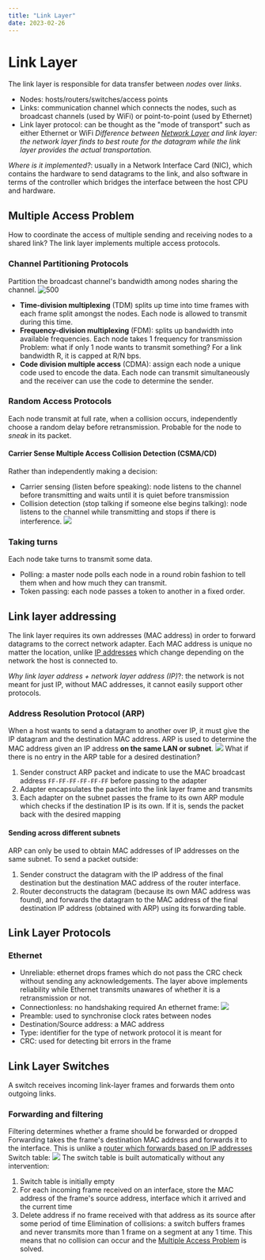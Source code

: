 ```yaml
---
title: "Link Layer"
date: 2023-02-26
---
```

# Link Layer
The link layer is responsible for data transfer between *nodes* over *links*.
- Nodes: hosts/routers/switches/access points
- Links: communication channel which connects the nodes, such as broadcast channels (used by WiFi) or point-to-point (used by Ethernet)
- Link layer protocol: can be thought as the "mode of transport" such as either Ethernet or WiFi
*Difference between [Network Layer](Notes/Network%20Layer.md) and link layer: the network layer finds to best route for the datagram while the link layer provides the actual transportation.*

*Where is it implemented?*:  usually in a Network Interface Card (NIC), which contains the hardware to send datagrams to the link, and also software in terms of the controller which bridges the interface between the host CPU and hardware.
## Multiple Access Problem
How to coordinate the access of multiple sending and receiving nodes to a shared link? The link layer implements multiple access protocols.
### Channel Partitioning Protocols
Partition the broadcast channel's bandwidth among nodes sharing the channel.
![500](https://i.imgur.com/jr4iOiA.png)
- **Time-division multiplexing** (TDM) splits up time into time frames with each frame split amongst the nodes. Each node is allowed to transmit during this time. 
- **Frequency-division multiplexing** (FDM): splits up bandwidth into available frequencies. Each node takes 1 frequency for transmission
Problem: what if only 1 node wants to transmit something? For a link bandwidth R, it is capped at R/N bps.
- **Code division multiple access** (CDMA): assign each node a unique code used to encode the data. Each node can transmit simultaneously and the receiver can use the code to determine the sender. 
### Random Access Protocols
Each node transmit at full rate, when a collision occurs, independently choose a random delay before retransmission. Probable for the node to *sneak* in its packet.
#### Carrier Sense Multiple Access Collision Detection (CSMA/CD)
Rather than independently making a decision:
- Carrier sensing (listen before speaking): node listens to the channel before transmitting and waits until it is quiet before transmission
- Collision detection (stop talking if someone else begins talking): node listens to the channel while transmitting and stops if there is interference.
![](https://i.imgur.com/6ebTVjn.png)
### Taking turns
Each node take turns to transmit some data.
- Polling: a master node polls each node in a round robin fashion to tell them when and how much they can transmit.
- Token passing: each node passes a token to another in a fixed order.
## Link layer addressing
The link layer requires its own addresses (MAC address) in order to forward datagrams to the correct network adapter. Each MAC address is unique no matter the location, unlike [IP addresses](Notes/Internet%20Protocol.md#Addressing) which change depending on the network the host is connected to.

*Why link layer address + network layer address (IP)*?: the network is not meant for just IP, without MAC addresses, it cannot easily support other protocols.
### Address Resolution Protocol (ARP)
When a host wants to send a datagram to another over IP, it must give the IP datagram and the destination MAC address. ARP is used to determine the MAC address given an IP address **on the same LAN or subnet**.
![](https://i.imgur.com/Dt0njq9.png)
What if there is no entry in the ARP table for a desired destination?
1. Sender construct ARP packet and indicate to use the MAC broadcast address `FF-FF-FF-FF-FF-FF` before passing to the adapter
2. Adapter encapsulates the packet into the link layer frame and transmits
3. Each adapter on the subnet passes the frame to its own ARP module which checks if the destination IP is its own. If it is, sends the packet back with the desired mapping
#### Sending across different subnets
ARP can only be used to obtain MAC addresses of IP addresses on the same subnet. To send a packet outside:
1. Sender construct the datagram with the IP address of the final destination but the destination MAC address of the router interface.
2. Router deconstructs the datagram (because its own MAC address was found), and forwards the datagram to the MAC address of the final destination IP address (obtained with ARP) using its forwarding table.
## Link Layer Protocols
### Ethernet
- Unreliable: ethernet drops frames which do not pass the CRC check without sending any acknowledgements. The layer above implements reliability while Ethernet transmits unawares of whether it is a retransmission or not.
- Connectionless: no handshaking required
An ethernet frame: 
![](https://i.imgur.com/JP5CjY8.png)
- Preamble: used to synchronise clock rates between nodes
- Destination/Source address: a MAC address
- Type: identifier for the type of network protocol it is meant for
- CRC: used for detecting bit errors in the frame
## Link Layer Switches
A switch receives incoming link-layer frames and forwards them onto outgoing links. 
### Forwarding and filtering
Filtering determines whether a frame should be forwarded or dropped
Forwarding takes the frame's destination MAC address and forwards it to the interface. This is unlike a [router which forwards based on IP addresses](Notes/Building%20Blocks%20of%20the%20Internet.md#Forwarding%20Tables%20and%20Routing%20Protocols)
Switch table:
![](https://i.imgur.com/5jsOdlt.png)
The switch table is built automatically without any intervention:
1. Switch table is initially empty
2. For each incoming frame received on an interface, store the MAC address of the frame's source address, interface which it arrived and the current time
3. Delete address if no frame received with that address as its source after some period of time
Elimination of collisions: a switch buffers frames and never transmits more than 1 frame on a segment at any 1 time. This means that no collision can occur and the [Multiple Access Problem](Notes/Link%20Layer.md#Multiple%20Access%20Problem) is solved.